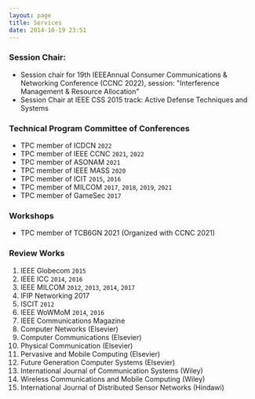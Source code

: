 ```yaml
---
layout: page
title: Services
date: 2014-10-19 23:51
---
```


### Session Chair:
- Session chair for 19th IEEEAnnual Consumer Communications & Networking Conference (CCNC 2022), session: "Interference Management & Resource Allocation"
- Session Chair at IEEE CSS 2015 track: Active Defense Techniques and Systems




### Technical Program Committee of Conferences
- TPC member of ICDCN `2022`
- TPC member of IEEE CCNC `2021`, `2022`
- TPC member of ASONAM `2021`
- TPC member of IEEE MASS `2020`
- TPC member of ICIT `2015`, `2016`
- TPC member of MILCOM `2017`, `2018`, `2019`, `2021`
- TPC member of GameSec `2017`

### Workshops
- TPC member of TCB6GN 2021 (Organized with CCNC 2021)


### Review Works
1. IEEE Globecom `2015`
1. IEEE ICC `2014`, `2016`
1. IEEE MILCOM `2012`, `2013`, `2014`, `2017`
1. IFIP Networking 2017
1. ISCIT `2012`
1. IEEE WoWMoM `2014`, `2016`
1. IEEE Communications Magazine
1. Computer Networks (Elsevier)
1. Computer Communications (Elsevier)
1. Physical Communication (Elsevier)
1. Pervasive and Mobile Computing (Elsevier)
1. Future Generation Computer Systems (Elsevier)
1. International Journal of Communication Systems (Wiley)
1. Wireless Communications and Mobile Computing (Wiley)
1. International Journal of Distributed Sensor Networks (Hindawi)

